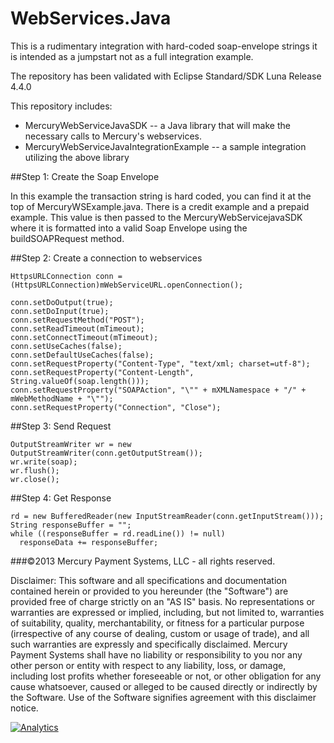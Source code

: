 WebServices.Java
=====================

This is a rudimentary integration with hard-coded soap-envelope strings it is intended as a jumpstart not as a full integration example.

The repository has been validated with Eclipse Standard/SDK Luna Release 4.4.0

This repository includes:

* MercuryWebServiceJavaSDK -- a Java library that will make the necessary calls to Mercury's webservices.
* MercuryWebServiceJavaIntegrationExample -- a sample integration utilizing the above library

##Step 1: Create the Soap Envelope

In this example the transaction string is hard coded, you can find it at the top of MercuryWSExample.java.  There is a credit example and a prepaid example.  This value is then passed to the MercuryWebServicejavaSDK where it is formatted into a valid Soap Envelope using the buildSOAPRequest method.

##Step 2: Create a connection to webservices

```
HttpsURLConnection conn = (HttpsURLConnection)mWebServiceURL.openConnection();

conn.setDoOutput(true);
conn.setDoInput(true);
conn.setRequestMethod("POST");
conn.setReadTimeout(mTimeout);
conn.setConnectTimeout(mTimeout);
conn.setUseCaches(false);
conn.setDefaultUseCaches(false);
conn.setRequestProperty("Content-Type", "text/xml; charset=utf-8");
conn.setRequestProperty("Content-Length", String.valueOf(soap.length()));
conn.setRequestProperty("SOAPAction", "\"" + mXMLNamespace + "/" + mWebMethodName + "\"");
conn.setRequestProperty("Connection", "Close");
```


##Step 3: Send Request

```
OutputStreamWriter wr = new OutputStreamWriter(conn.getOutputStream());
wr.write(soap);
wr.flush();
wr.close();
```

##Step 4: Get Response

```
rd = new BufferedReader(new InputStreamReader(conn.getInputStream()));
String responseBuffer = "";
while ((responseBuffer = rd.readLine()) != null)
  responseData += responseBuffer;
```


###©2013 Mercury Payment Systems, LLC - all rights reserved.

Disclaimer:
This software and all specifications and documentation contained herein or provided to you hereunder (the "Software") are provided free of charge strictly on an "AS IS" basis. No representations or warranties are expressed or implied, including, but not limited to, warranties of suitability, quality, merchantability, or fitness for a particular purpose (irrespective of any course of dealing, custom or usage of trade), and all such warranties are expressly and specifically disclaimed. Mercury Payment Systems shall have no liability or responsibility to you nor any other person or entity with respect to any liability, loss, or damage, including lost profits whether foreseeable or not, or other obligation for any cause whatsoever, caused or alleged to be caused directly or indirectly by the Software. Use of the Software signifies agreement with this disclaimer notice.

[![Analytics](https://ga-beacon.appspot.com/UA-1785046-15/WebServices.Java/readme?pixel)](https://github.com/MercuryPay)

